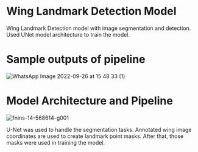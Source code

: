 # Wing Landmark Detection Model
Wing Landmark Detection model with image segmentation and detection. Used UNet model architecture to train the model.

# Sample outputs of pipeline
![WhatsApp Image 2022-09-26 at 15 48 33 (1)](https://user-images.githubusercontent.com/78916039/201337278-633a9167-65d1-4a28-a653-a63900f7fb32.jpeg)

# Model Architecture and Pipeline

![fnins-14-568614-g001](https://user-images.githubusercontent.com/78916039/201339602-d70eb5bf-c28a-4f5a-87e4-25434e36ca0b.jpg)

U-Net was used to handle the segmentation tasks. Annotated wing image coordinates are used to create landmark point masks. After that, those masks were used in training the model. 

